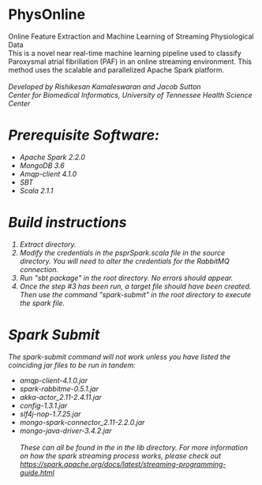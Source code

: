 # PhysOnline
Online Feature Extraction and Machine Learning of Streaming Physiological Data
<br> This is a novel near real-time machine learning pipeline used to classify Paroxysmal atrial fibrillation (PAF) in an online streaming environment. This method uses the scalable and parallelized Apache Spark platform.
<br> 
<br> <i>Developed by Rishikesan Kamaleswaran and Jacob Sutton
<br> <i>Center for Biomedical Informatics, University of Tennessee Health Science Center

# Prerequisite Software:
  - Apache Spark 2.2.0
  - MongoDB 3.6
  - Amqp-client 4.1.0
  - SBT
  - Scala 2.1.1
  
# Build instructions
  1) Extract directory.
  2) Modify the credentials in the psprSpark.scala file in the source directory. You will need to alter the credentials for the RabbitMQ connection.
  3) Run "sbt package" in the root directory. No errors should appear.
  4) Once the step #3 has been run, a target file should have been created. Then use the command "spark-submit" in the root directory to execute the spark file.

# Spark Submit
The spark-submit command will not work unless you have listed the coinciding jar files to be run in tandem:
   - amqp-client-4.1.0.jar
   - spark-rabbitme-0.5.1.jar
   - akka-actor_2.11-2.4.11.jar
   - config-1.3.1.jar
   - slf4j-nop-1.7.25.jar
   - mongo-spark-connector_2.11-2.2.0.jar
   - mongo-java-driver-3.4.2.jar  
<br>These can all be found in the in the lib directory.
For more information on how the spark streaming process works, please check out https://spark.apache.org/docs/latest/streaming-programming-guide.html


